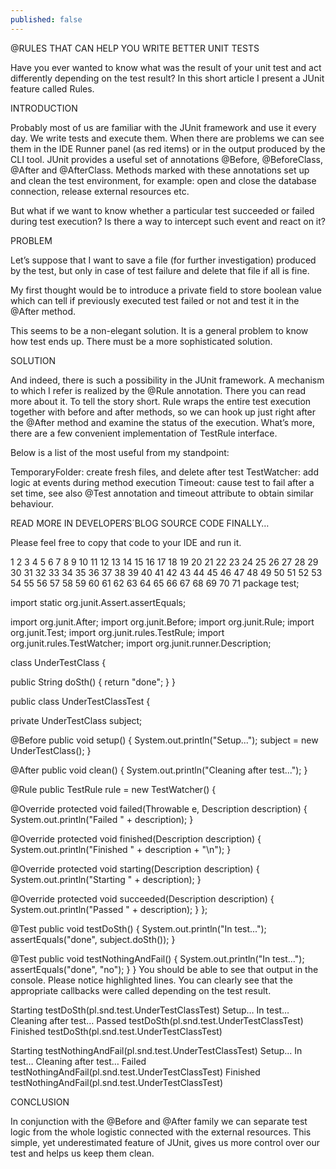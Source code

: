 ```yaml
---
published: false
---
```


@RULES THAT CAN HELP YOU WRITE BETTER UNIT TESTS

Have you ever wanted to know what was the result of your unit test and act differently depending on the test result? In this short article I present a JUnit feature called Rules.


INTRODUCTION

Probably most of us are familiar with the JUnit framework and use it every day. We write tests and execute them. When there are problems we can see them in the IDE Runner panel (as red items) or in the output produced by the CLI tool. JUnit provides a useful set of annotations @Before, @BeforeClass, @After and @AfterClass. Methods marked with these annotations set up and clean the test environment, for example: open and close the database connection, release external resources etc.

But what if we want to know whether a particular test succeeded or failed during test execution? Is there a way to intercept such event and react on it?

PROBLEM

Let’s suppose that I want to save a file (for further investigation) produced by the test, but only in case of test failure and delete that file if all is fine.

My first thought would be to introduce a private field to store boolean value which can tell if previously executed test failed or not and test it in the @After method.

This seems to be a non-elegant solution. It is a general problem to know how test ends up. There must be a more sophisticated solution.

SOLUTION

And indeed, there is such a possibility in the JUnit framework. A mechanism to which I refer is realized by the @Rule annotation. There you can read more about it. To tell the story short. Rule wraps the entire test execution together with before and after methods, so we can hook up just right after the @After method and examine the status of the execution. What’s more, there are a few convenient implementation of TestRule interface.

Below is a list of the most useful from my standpoint:

TemporaryFolder: create fresh files, and delete after test
TestWatcher: add logic at events during method execution
Timeout: cause test to fail after a set time, see also @Test annotation and timeout attribute to obtain similar behaviour.

READ MORE IN DEVELOPERS´BLOG
SOURCE CODE FINALLY…

Please feel free to copy that code to your IDE and run it.


1
2
3
4
5
6
7
8
9
10
11
12
13
14
15
16
17
18
19
20
21
22
23
24
25
26
27
28
29
30
31
32
33
34
35
36
37
38
39
40
41
42
43
44
45
46
47
48
49
50
51
52
53
54
55
56
57
58
59
60
61
62
63
64
65
66
67
68
69
70
71
package test;
 
import static org.junit.Assert.assertEquals;
 
import org.junit.After;
import org.junit.Before;
import org.junit.Rule;
import org.junit.Test;
import org.junit.rules.TestRule;
import org.junit.rules.TestWatcher;
import org.junit.runner.Description;
 
 
class UnderTestClass {
 
public String doSth() {
return "done";
}
}
 
public class UnderTestClassTest {
 
private UnderTestClass subject;
 
@Before
public void setup() {
System.out.println("Setup...");
subject = new UnderTestClass();
}
 
@After
public void clean() {
System.out.println("Cleaning after test...");
}
 
@Rule
public TestRule rule = new TestWatcher() {
 
@Override
protected void failed(Throwable e, Description description) {
System.out.println("Failed " + description);
}
 
@Override
protected void finished(Description description) {
System.out.println("Finished " + description + "\n");
}
 
@Override
protected void starting(Description description) {
System.out.println("Starting " + description);
}
 
@Override
protected void succeeded(Description description) {
System.out.println("Passed " + description);
}
};
 
@Test
public void testDoSth() {
System.out.println("In test...");
assertEquals("done", subject.doSth());
}
 
@Test
public void testNothingAndFail() {
System.out.println("In test...");
assertEquals("done", "no");
}
}
You should be able to see that output in the console. Please notice highlighted lines. You can clearly see that the appropriate callbacks were called depending on the test result.

Starting testDoSth(pl.snd.test.UnderTestClassTest)
Setup…
In test…
Cleaning after test…
Passed testDoSth(pl.snd.test.UnderTestClassTest)
Finished testDoSth(pl.snd.test.UnderTestClassTest)

Starting testNothingAndFail(pl.snd.test.UnderTestClassTest)
Setup…
In test…
Cleaning after test…
Failed testNothingAndFail(pl.snd.test.UnderTestClassTest)
Finished testNothingAndFail(pl.snd.test.UnderTestClassTest)

CONCLUSION

In conjunction with the @Before and @After family we can separate test logic from the whole logistic connected with the external resources. This simple, yet underestimated feature of JUnit, gives us more control over our test and helps us keep them clean.